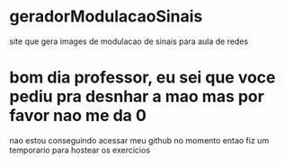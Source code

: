 # geradorModulacaoSinais
site que gera images de modulacao de sinais para aula de redes

# bom dia professor, eu sei que voce pediu pra desnhar a mao mas por favor nao me da 0


 nao estou conseguindo acessar meu github no momento entao fiz um temporario para hostear os exercicios
